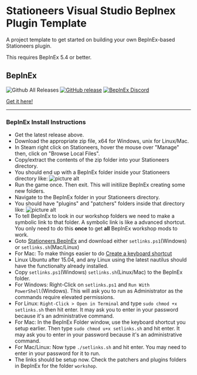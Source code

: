 ﻿# Stationeers Visual Studio BepInex Plugin Template #

A project template to get started on building your own BepInEx-based Stationeers plugin.



This requires BepInEx 5.4 or better.

## BepInEx ##
![Github All Releases](https://img.shields.io/github/downloads/bepinex/bepinex/total.svg)
[![GitHub release](https://img.shields.io/github/release/bepinex/bepinex.svg)](https://github.com/BepInEx/BepInEx/releases/latest)
[![BepInEx Discord](https://user-images.githubusercontent.com/7288322/34429117-c74dbd12-ecb8-11e7-896d-46369cd0de5b.png)](https://discord.gg/MpFEDAg)

[Get it here!](https://github.com/BepInEx/BepInEx/releases/latest)

---

### BepInEx Install Instructions ###
* Get the latest release above.
* Download the appropriate zip file, x64 for Windows, unix for Linux/Mac.
* In Steam right click on Stationeers, hover the mouse over "Manage" then, click on "Browse Local Files".
* Copy/extract the contents of the zip folder into your Stationeers directory.
* You should end up with a BepInEx folder inside your Stationeers directory like: ![picture alt](https://i.imgur.com/PpS9gCl.png)
* Run the game once. Then exit. This will initilize BepInEx creating some new folders.
* Navigate to the BepInEx folder in your Stationeers directory.
* You should have "plugins" and "patchers" folders inside that directory like: ![picture alt](https://i.imgur.com/JRwmSie.png)
* To tell BepInEx to look in our workshop folders we need to make a symbolic link to that folder. A symbolic link is like a advanced shortcut. You only need to do this **once** to get **all** BepInEx workshop mods to work. 
* Goto [Stationeers.BepInEx](https://github.com/ICanHazCode/Stationeers.BepInEx) and download either `setlinks.ps1`(Windows) or `setlinks.sh`(Mac/Linux)
* For Mac: To make things easier to do [Create a keyboard shortcut](https://www.maketecheasier.com/launch-terminal-current-folder-mac/)
* Linux Ubuntu after 15.04, and any Linux using the latest nautilus should have the functionalty already installed.
* Copy `setlinks.ps1`(Windows) `setlinks.sh`(Linux/Mac) to the BepInEx folder.
* For Windows: Right-Click on `setlinks.ps1` and `Run With PowerShell`(Windows). This will ask you to run as Administrator as the commands require elevated permissions.
* For Linux: `Right-Click > Open in Terminal` and type `sudo chmod +x setlinks.sh` then hit enter. It may ask you to enter in your password because it's an administrative command.
* For Mac: In the BepInEx Folder window, use the keyboard shortcut you setup earlier. Then type `sudo chmod u+x setlinks.sh` and hit enter. It may ask you to enter in your password because it's an administrative command.
* For Mac/Linux: Now type `./setlinks.sh` and hit enter. You may need to enter in your password for it to run.
* The links should be setup now. Check the patchers and plugins folders in BepInEx for the folder `workshop`.

